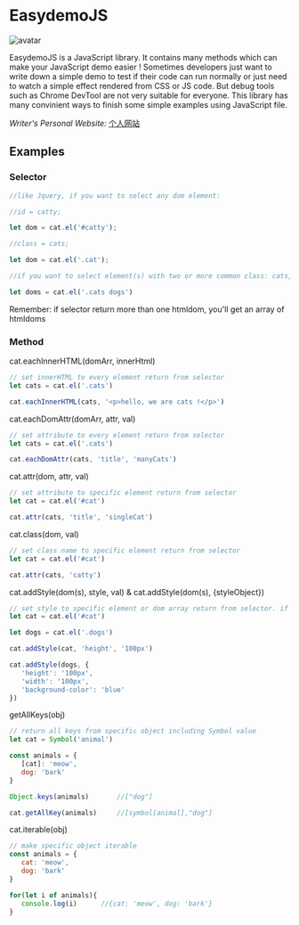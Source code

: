 # EasydemoJS 
![avatar](https://avatars2.githubusercontent.com/u/29268642?s=400&u=d105b7fe6646dd6422afec08022872ad521edeb0&v=4)

EasydemoJS is a JavaScript library. It contains many methods which can make your JavaScript demo easier ! Sometimes developers just want to write down a simple demo to test if their code can run normally or just need to watch a simple effect rendered from CSS or JS code. But debug tools such as Chrome DevTool are not very suitable for everyone. This library has many convinient ways to finish some simple examples using JavaScript file.

_Writer's Personal Website:_ 
 [个人网站](http://119.23.244.156:39111)


 ## Examples

 ### Selector

 ```javascript
//like Jquery, if you want to select any dom element:

//id = catty;

let dom = cat.el('#catty');

//class = cats;

let dom = cat.el('.cat');

//if you want to select element(s) with two or more common class: cats, dogs

let doms = cat.el('.cats dogs')
```

Remember: if selector return more than one htmldom, you'll get an array of htmldoms



### Method


cat.eachInnerHTML(domArr, innerHtml)    

 ```javascript
 // set innerHTML to every element return from selector
 let cats = cat.el('.cats') 

 cat.eachInnerHTML(cats, '<p>hello, we are cats !</p>')
```


cat.eachDomAttr(domArr, attr, val)   

 ```javascript
 // set attribute to every element return from selector
 let cats = cat.el('.cats') 

 cat.eachDomAttr(cats, 'title', 'manyCats')
 ```


 cat.attr(dom, attr, val)   

 ```javascript
 // set attribute to specific element return from selector
 let cat = cat.el('#cat') 

 cat.attr(cats, 'title', 'singleCat')
 ```


 cat.class(dom, val)   

 ```javascript
 // set class name to specific element return from selector
 let cat = cat.el('#cat') 

 cat.attr(cats, 'catty')
 ```


 cat.addStyle(dom(s), style, val) & cat.addStyle(dom(s), {styleObject})   

 ```javascript
 // set style to specific element or dom array return from selector. if there's only two arguments, the second one must an object
 let cat = cat.el('#cat')

 let dogs = cat.el('.dogs') 

 cat.addStyle(cat, 'height', '100px')

 cat.addStyle(dogs, {
 	'height': '100px',
 	'width': '100px',
 	'background-color': 'blue'
 })
 ```


 getAllKeys(obj)   

 ```javascript
 // return all keys from specific object including Symbol value
 let cat = Symbol('animal')

 const animals = {
 	[cat]: 'meow',
 	dog: 'bark'
 }

 Object.keys(animals)		//["dog"]

 cat.getAllKey(animals)		//[symbol[animal],"dog"]
 ``` 


 cat.iterable(obj)  

 ```javascript
 // make specific object iterable
 const animals = {
 	cat: 'meow',
 	dog: 'bark'
 }

 for(let i of animals){
 	console.log(i)		//{cat: 'meow', dog: 'bark'}
 }
 ``` 	